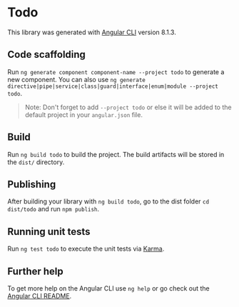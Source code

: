 # Todo

This library was generated with [Angular CLI](https://github.com/angular/angular-cli) version 8.1.3.

## Code scaffolding

Run `ng generate component component-name --project todo` to generate a new component. You can also use `ng generate directive|pipe|service|class|guard|interface|enum|module --project todo`.
> Note: Don't forget to add `--project todo` or else it will be added to the default project in your `angular.json` file. 

## Build

Run `ng build todo` to build the project. The build artifacts will be stored in the `dist/` directory.

## Publishing

After building your library with `ng build todo`, go to the dist folder `cd dist/todo` and run `npm publish`.

## Running unit tests

Run `ng test todo` to execute the unit tests via [Karma](https://karma-runner.github.io).

## Further help

To get more help on the Angular CLI use `ng help` or go check out the [Angular CLI README](https://github.com/angular/angular-cli/blob/master/README.md).
